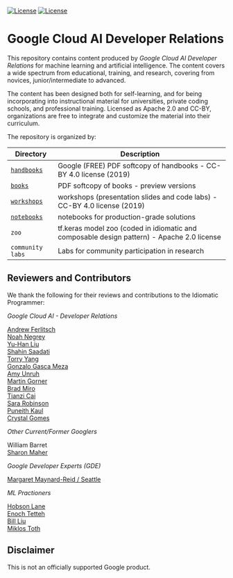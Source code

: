 
[![License](https://img.shields.io/badge/License-Apache%202.0-blue.svg)](LICENSE)
[![License](https://i.creativecommons.org/l/by/4.0/80x15.png)](LICENSE)

# Google Cloud AI Developer Relations

This repository contains content produced by *Google Cloud AI Developer Relations* for machine learning and artificial intelligence. The content covers a wide spectrum from educational, training, and research, covering from novices, junior/intermediate to advanced.  

The content has been designed both for self-learning, and for being incorporating into instructional material for universities, private coding schools, and professional training. Licensed as Apache 2.0 and CC-BY, organizations are free to integrate and customize the material into their curriculum.

The repository is organized by:

| Directory     | Description   |
| ------------- | ------------- |
| [`handbooks`](handbooks)   | Google (FREE) PDF softcopy of handbooks - CC-BY 4.0 license (2019) |
| [`books`](books)           | PDF softcopy of books - preview versions |
| [`workshops`](workshops)   | workshops (presentation slides and code labs) - CC-BY 4.0 license (2019) |
| [`notebooks`](notebooks)   | notebooks for production-grade solutions |
| `zoo`         | tf.keras model zoo (coded in idiomatic and composable design pattern) - Apache 2.0 license |
| `community labs`| Labs for community participation in research |

## Reviewers and Contributors

We thank the following for their reviews and contributions to the Idiomatic Programmer:

*Google Cloud AI - Developer Relations*

[Andrew Ferlitsch](https://github.com/andrewferlitsch)<br/>
[Noah Negrey](https://www.linkedin.com/in/noah-negrey-bb0a395a)<br/>
[Yu-Han Liu](https://www.linkedin.com/in/yu-han-liu-7719281a)<br/>
[Shahin Saadati](https://www.linkedin.com/in/shahinsaadati)<br/>
[Torry Yang](https://www.linkedin.com/in/torryyang)<br/>
[Gonzalo Gasca Meza](https://www.linkedin.com/in/gogasca)<br/>
[Amy Unruh](https://www.linkedin.com/in/amyunruh)<br/>
[Martin Gorner](https://www.linkedin.com/in/martingorner)<br/>
[Brad Miro](https://www.linkedin.com/in/brad-miro)<br/>
[Tianzi Cai](https://www.linkedin.com/in/tianzi)<br/>
[Sara Robinson](https://www.linkedin.com/in/sara-robinson-40377924)<br/>
[Puneith Kaul](https://www.linkedin.com/in/puneith)<br/>
[Crystal Gomes](https://www.linkedin.com/in/crystalgomes)

*Other Current/Former Googlers*

William Barret<br/>
[Sharon Maher](https://www.linkedin.com/in/sharonmeetworld)

*Google Developer Experts (GDE)*

[Margaret Maynard-Reid / Seattle](https://github.com/margaretmz)

*ML Practioners*

[Hobson Lane](https://www.linkedin.com/in/hobsonlane)<br/>
[Enoch Tetteh](https://www.linkedin.com/in/enoch-tetteh-80450211a)<br/>
[Bill Liu](https://www.linkedin.com/in/billliu1202)<br/>
[Miklos Toth](https://www.linkedin.com/in/miklostoth/)

## Disclaimer

This is not an officially supported Google product.
